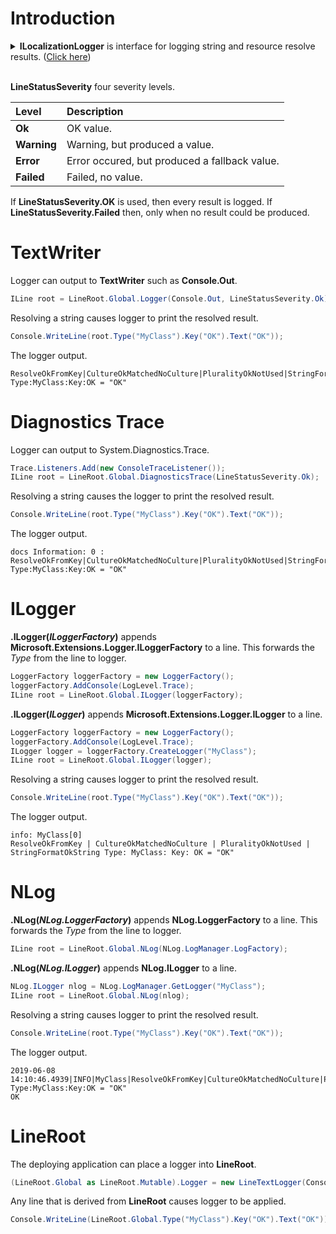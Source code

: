 # Introduction
<details>
  <summary><b>ILocalizationLogger</b> is interface for logging string and resource resolve results. (<u>Click here</u>)</summary>

```csharp
/// <summary>
/// Localization logger.
/// 
/// See sub-interfaces
/// <list type="bullet">
///     <item><see cref="IStringResolverLogger"/></item>
///     <item><see cref="IResourceResolverLogger"/></item>
/// </list>
/// </summary>
public interface ILocalizationLogger
{
}

/// <summary>
/// Logger that logs string resolving of <see cref="IStringResolver"/>.
/// </summary>
public interface IStringResolverLogger : ILocalizationLogger, IObserver<LineString>
{
}

/// <summary>
/// Logger that logs resource resolving of <see cref="IResourceResolver"/>.
/// </summary>
public interface IResourceResolverLogger : ILocalizationLogger, IObserver<LineResourceBytes>, IObserver<LineResourceStream>
{
}
```
</details>
<br />

**LineStatusSeverity** four severity levels.

| Level | Description |
|:-------|:-------|
| **Ok** | OK value. |
| **Warning** | Warning, but produced a value. |
| **Error** | Error occured, but produced a fallback value. |
| **Failed** | Failed, no value. |

If **LineStatusSeverity.OK** is used, then every result is logged.
If **LineStatusSeverity.Failed** then, only when no result could be produced.

# TextWriter
Logger can output to **TextWriter** such as **Console.Out**.

```csharp
ILine root = LineRoot.Global.Logger(Console.Out, LineStatusSeverity.Ok);
```

Resolving a string causes logger to print the resolved result.

```csharp
Console.WriteLine(root.Type("MyClass").Key("OK").Text("OK"));
```

The logger output.
```none
ResolveOkFromKey|CultureOkMatchedNoCulture|PluralityOkNotUsed|StringFormatOkString Type:MyClass:Key:OK = "OK"
```

# Diagnostics Trace
Logger can output to System.Diagnostics.Trace.

```csharp
Trace.Listeners.Add(new ConsoleTraceListener());
ILine root = LineRoot.Global.DiagnosticsTrace(LineStatusSeverity.Ok);
```

Resolving a string causes the logger to print the resolved result.

```csharp
Console.WriteLine(root.Type("MyClass").Key("OK").Text("OK"));
```

The logger output.
```none
docs Information: 0 : ResolveOkFromKey|CultureOkMatchedNoCulture|PluralityOkNotUsed|StringFormatOkString Type:MyClass:Key:OK = "OK"
```

# ILogger
<b>.ILogger(<i>ILoggerFactory</i>)</b> appends **Microsoft.Extensions.Logger.ILoggerFactory** to a line.
This forwards the *Type* from the line to logger.

```csharp
LoggerFactory loggerFactory = new LoggerFactory();
loggerFactory.AddConsole(LogLevel.Trace);
ILine root = LineRoot.Global.ILogger(loggerFactory);
```

<b>.ILogger(<i>ILogger</i>)</b> appends **Microsoft.Extensions.Logger.ILogger** to a line.

```csharp
LoggerFactory loggerFactory = new LoggerFactory();
loggerFactory.AddConsole(LogLevel.Trace);
ILogger logger = loggerFactory.CreateLogger("MyClass");
ILine root = LineRoot.Global.ILogger(logger);
```

Resolving a string causes logger to print the resolved result.

```csharp
Console.WriteLine(root.Type("MyClass").Key("OK").Text("OK"));
```

The logger output.
```none
info: MyClass[0]
ResolveOkFromKey | CultureOkMatchedNoCulture | PluralityOkNotUsed | StringFormatOkString Type: MyClass: Key: OK = "OK"
```

# NLog
<b>.NLog(<i>NLog.LoggerFactory</i>)</b> appends **NLog.LoggerFactory** to a line.
This forwards the *Type* from the line to logger.

```csharp
ILine root = LineRoot.Global.NLog(NLog.LogManager.LogFactory);
```

<b>.NLog(<i>NLog.ILogger</i>)</b> appends **NLog.ILogger** to a line.

```csharp
NLog.ILogger nlog = NLog.LogManager.GetLogger("MyClass");
ILine root = LineRoot.Global.NLog(nlog);
```

Resolving a string causes logger to print the resolved result.

```csharp
Console.WriteLine(root.Type("MyClass").Key("OK").Text("OK"));
```

The logger output.
```none
2019-06-08 14:10:46.4939|INFO|MyClass|ResolveOkFromKey|CultureOkMatchedNoCulture|PluralityOkNotUsed|StringFormatOkString Type:MyClass:Key:OK = "OK"
OK
```

# LineRoot
The deploying application can place a logger into **LineRoot**.

```csharp
(LineRoot.Global as LineRoot.Mutable).Logger = new LineTextLogger(Console.Out, LineStatusSeverity.Ok);
```

Any line that is derived from **LineRoot** causes logger to be applied.

```csharp
Console.WriteLine(LineRoot.Global.Type("MyClass").Key("OK").Text("OK"));
```
